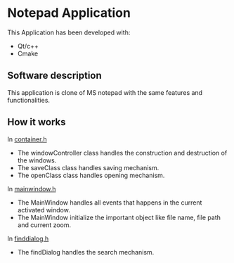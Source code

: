 Notepad Application
===================
This Application has been developed with:
* Qt/c++
* Cmake

Software description
--------------------
This application is clone of MS notepad with the same features and functionalities.

How it works
-
In [container.h](https://github.com/OmarAymanMahfouz/Notepad/blob/master/container.h)
* The windowController class handles the construction and destruction of the windows.
* The saveClass class handles saving mechanism.
* The openClass class handles opening mechanism.

In [mainwindow.h](https://github.com/OmarAymanMahfouz/Notepad/blob/master/mainwindow.h)
* The MainWindow handles all events that happens in the current activated window.
* The MainWindow initialize the important object like file name, file path and current zoom.

In [finddialog.h](https://github.com/OmarAymanMahfouz/Notepad/blob/master/finddialog.h)
* The findDialog handles the search mechanism.
